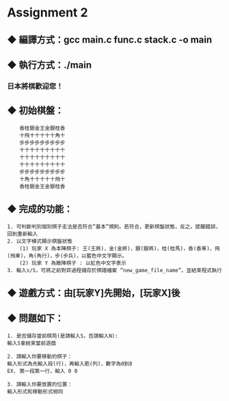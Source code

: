 # Assignment 2

## ◆ 編譯方式：gcc main.c func.c stack.c -o main

## ◆ 執行方式：./main

### 日本將棋歡迎您！

## ◆ 初始棋盤：

        香桂銀金王金銀桂香
        十飛十十十十十角十
        步步步步步步步步步
        十十十十十十十十十
        十十十十十十十十十
        十十十十十十十十十
        步步步步步步步步步
        十角十十十十十飛十
        香桂銀金王金銀桂香


## ◆ 完成的功能：

    1. 可判斷判別個別棋子走法是否符合”基本”規則。若符合，更新棋盤狀態，反之，提醒錯誤，回到重新輸入
    2. 以文字模式顯示棋盤狀態
        (1) 玩家 X 為本陣棋子: 王(王將)，金(金將)，銀(銀將)，桂(桂馬)，香(香車)，飛(飛車)，角(角行)，步(步兵)，以藍色中文字顯示。
        (2) 玩家 Y 為敵陣棋子 : 以紅色中文字表示
    3. 輸入s/S，可將之前對弈過程儲存於棋譜檔案 “new_game_file_name”，並結束程式執行


## ◆ 遊戲方式：由[玩家Y]先開始，[玩家X]後

## ◆ 問題如下：

    1. 是否儲存當前棋局(是請輸入S，否請輸入N):
    輸入S會結束當前遊戲

    2. 請輸入你要移動的棋子：
    輸入形式為先輸入段(行)，再輸入筋(列)，數字為0到8
    EX. 第一段第一行，輸入 0 0

    3. 請輸入你要放置的位置：
    輸入形式和移動形式相同


